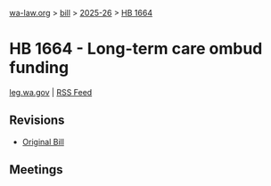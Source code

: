 [wa-law.org](/) > [bill](/bill/) > [2025-26](/bill/2025-26/) > [HB 1664](/bill/2025-26/hb/1664/)

# HB 1664 - Long-term care ombud funding
[leg.wa.gov](https://app.leg.wa.gov/billsummary?BillNumber=1664&Year=2025&Initiative=false) | [RSS Feed](./rss.xml)

## Revisions
* [Original Bill](1/)

## Meetings